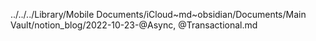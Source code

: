 ../../../Library/Mobile Documents/iCloud~md~obsidian/Documents/Main Vault/notion_blog/2022-10-23-@Async, @Transactional.md